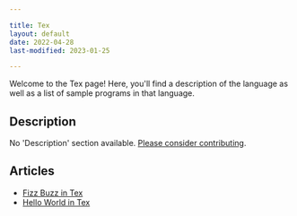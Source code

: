 ```yaml
---

title: Tex
layout: default
date: 2022-04-28
last-modified: 2023-01-25

---
```


Welcome to the Tex page! Here, you'll find a description of the language as well as a list of sample programs in that language.

## Description

No 'Description' section available. [Please consider contributing](https://github.com/TheRenegadeCoder/sample-programs-website).

## Articles

- [Fizz Buzz in Tex](https://sampleprograms.io/projects/fizz-buzz/tex)
- [Hello World in Tex](https://sampleprograms.io/projects/hello-world/tex)